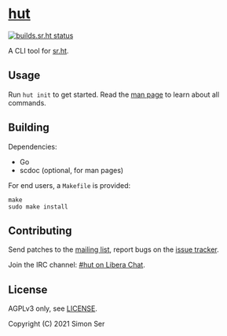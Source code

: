 # [hut]

[![builds.sr.ht status](https://builds.xenrox.net/~xenrox/hut/commits/master.svg)](https://builds.xenrox.net/~xenrox/hut/commits/master?)

A CLI tool for [sr.ht].

## Usage

Run `hut init` to get started. Read the [man page] to learn about all commands.

## Building

Dependencies:

- Go
- scdoc (optional, for man pages)

For end users, a `Makefile` is provided:

    make
    sudo make install

## Contributing

Send patches to the [mailing list], report bugs on the [issue tracker].

Join the IRC channel: [#hut on Libera Chat].

## License

AGPLv3 only, see [LICENSE].

Copyright (C) 2021 Simon Ser

[hut]: https://sr.ht/~xenrox/hut/
[sr.ht]: https://sr.ht/~sircmpwn/sourcehut/
[man page]: https://git.sr.ht/~xenrox/hut/tree/master/item/doc/hut.1.scd
[mailing list]: https://lists.sr.ht/~xenrox/hut-dev
[issue tracker]: https://todo.sr.ht/~xenrox/hut
[#hut on Libera Chat]: ircs://irc.libera.chat/#hut
[LICENSE]: LICENSE
